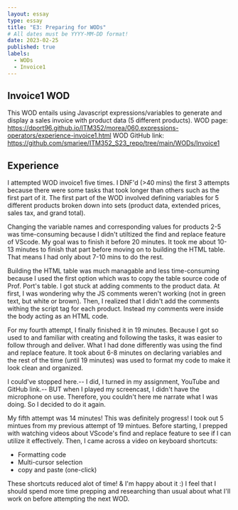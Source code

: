 ```yaml
---
layout: essay
type: essay
title: "E3: Preparing for WODs"
# All dates must be YYYY-MM-DD format!
date: 2023-02-25
published: true
labels:
  - WODs
  - Invoice1 
---
```

## Invoice1 WOD

This WOD entails using Javascript expressions/variables to generate and display a sales invoice with product data (5 different products). 
WOD page: https://dport96.github.io/ITM352/morea/060.expressions-operators/experience-invoice1.html
WOD GitHub link: https://github.com/smariee/ITM352_S23_repo/tree/main/WODs/Invoice1

## Experience

I attempted WOD invoice1 five times. I DNF'd (>40 mins) the first 3 attempts because there were some tasks that took longer than others such as the first part of it. The first part of the WOD involved defining variables for 5 different products broken down into sets (product data, extended prices, sales tax, and grand total). 

Changing the variable names and corresponding values for products 2-5 was time-consuming because I didn't utiltized the find and replace feature of VScode. My goal was to finish it before 20 minutes. It took me about 10-13 minutes to finish that part before moving on to building the HTML table. That means I had only about 7-10 mins to do the rest. 

Building the HTML table was much managable and less time-consuming because I used the first option which was to copy the table source code of Prof. Port's table. I got stuck at adding comments to the product data. At first, I was wondering why the JS comments weren't working (not in green text, but white or brown). Then, I realized that I didn't add the comments withing the script tag for each product. Instead my comments were inside the body acting as an HTML code. 

For my fourth attempt, I finally finished it in 19 minutes. Because I got so used to and familiar with creating and following the tasks, it was easier to follow through and deliver. 
What I had done differently was using the find and replace feature. It took about 6-8 minutes on declaring variables and the rest of the time (until 19 minutes) was used to format my code to make it look clean and organized. 

I could've stopped here.-- I did, I turned in my assignment, YouTube and GitHub link.-- BUT when I played my screencast, I didn't have the microphone on use. Therefore, you couldn't here me narrate what I was doing. So I decided to do it again. 

My fifth attempt was 14 minutes! This was definitely progress! I took out 5 mintues from my previous attempt of 19 mintues. Before starting, I prepped with watching videos about VScode's find and replace feature to see if I can utilize it effectively. Then, I came across a video on keyboard shortcuts:

- Formatting code
- Multi-cursor selection
- copy and paste (one-click)

These shortcuts reduced alot of time! & I'm happy about it :) 
I feel that I should spend more time prepping and researching than usual about what I'll work on before attempting the next WOD. 



